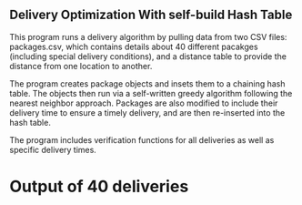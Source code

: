 ## Delivery Optimization With self-build Hash Table

This program runs a delivery algorithm by pulling data from two CSV files: packages.csv, which contains details about 40 different pacakges (including special delivery 
conditions), and a distance table to provide the distance from one location to another.

The program creates package objects and insets them to a chaining hash table. The objects then run via a self-written greedy algorithm following the nearest neighbor approach.
Packages are also modified to include their delivery time to ensure a timely delivery, and are then re-inserted into the hash table.

The program includes verification functions for all deliveries as well as specific delivery times.

# Output of 40 deliveries
